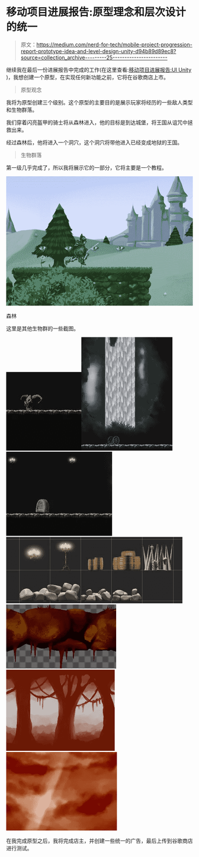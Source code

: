 # 移动项目进展报告:原型理念和层次设计的统一

> 原文：<https://medium.com/nerd-for-tech/mobile-project-progression-report-prototype-idea-and-level-design-unity-d94b89d89ec8?source=collection_archive---------25----------------------->

继续我在最后一份进展报告中完成的工作(在这里查看:[移动项目进展报告:UI Unity](/nerd-for-tech/mobile-project-progression-report-ui-unity-a7959967eb59) )，我想创建一个原型，在实现任何新功能之前，它将在谷歌商店上市。

> 原型观念

我将为原型创建三个级别。这个原型的主要目的是展示玩家将经历的一些敌人类型和生物群落。

我们穿着闪亮盔甲的骑士将从森林进入，他的目标是到达城堡，将王国从诅咒中拯救出来。

经过森林后，他将进入一个洞穴，这个洞穴将带他进入已经变成地狱的王国。

> 生物群落

第一级几乎完成了，所以我将展示它的一部分，它将主要是一个教程。

![](img/089bb79d7a9cd46c4cdb7f5d8dec1f05.png)

森林

这里是其他生物群的一些截图。

![](img/107b11f78f2260727fb5142b6e05039e.png)![](img/35c5aaa2102b294fad0408f22281f428.png)![](img/e4bc24bd12606637b566e6c3cfce83c5.png)![](img/cdcd6fb9d4db65018e4f5982e1789192.png)![](img/8c97f3068f6a30a6c357b7625166488b.png)![](img/3a0d583016a7c56b333cbec6bfddde30.png)![](img/49e7ccdf78faa4489042b5ee4274b35b.png)

在我完成原型之后，我将完成店主，并创建一些统一的广告，最后上传到谷歌商店进行测试。